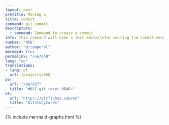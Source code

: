 ```yaml
---
layout: post
pretitle: Making a
title: commit
command: git commit
descriptors:
  - command: Command to create a commit
info: This command will open a text editor\nfor writing the commit message
number: "058"
author: "@jtemporal"
mermaid: true
permalink: "/en/058"
lang: "en"
translations:
- lang: pt
  url: /projects/058
pv:
  url: "/en/057"
  title: "#057 git reset HEAD~"
nt:
  url: "https://gitfichas.com/en"
  title: "GitStudyCards"
---
```


{% include mermaid-graphs.html %}